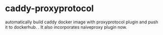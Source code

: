 # caddy-proxyprotocol

automatically build caddy docker image with proxyprotocol plugin and push it to dockerhub.
.
It also incorporates naiveproxy plugin now.
